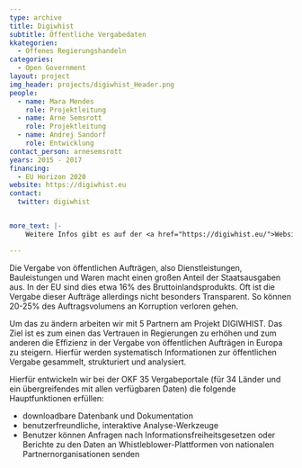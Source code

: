 ```yaml
---
type: archive
title: Digiwhist
subtitle: Öffentliche Vergabedaten
kkategorien:
  - Offenes Regierungshandeln
categories:
  - Open Government
layout: project
img_header: projects/digiwhist_Header.png
people:
  - name: Mara Mendes
    role: Projektleitung
  - name: Arne Semsrott
    role: Projektleitung
  - name: ​Andrej Sandorf
    role: Entwicklung
contact_person: arnesemsrott
years: 2015 - 2017
financing:
  - EU Horizon 2020
website: https://digiwhist.eu
contact:
  twitter: digiwhist


more_text: |-
    Weitere Infos gibt es auf der <a href="https://digiwhist.eu/">Website</a> von Digiwhist.

---
```

Die Vergabe von öffentlichen Aufträgen, also Dienstleistungen, Bauleistungen und Waren macht einen großen Anteil der Staatsausgaben aus. In der EU sind dies etwa 16% des Bruttoinlandsprodukts. Oft ist die Vergabe dieser Aufträge allerdings nicht besonders Transparent. So können 20-25% des Auftragsvolumens an Korruption verloren gehen.

Um das zu ändern arbeiten wir mit 5 Partnern am Projekt DIGIWHIST.
Das Ziel ist es zum einen das Vertrauen in Regierungen zu erhöhen und zum anderen die Effizienz in der Vergabe von öffentlichen Aufträgen in Europa zu steigern. Hierfür werden systematisch Informationen zur öffentlichen Vergabe gesammelt, strukturiert und analysiert.

Hierfür entwickeln wir bei der OKF 35 Vergabeportale (für 34 Länder und ein übergreifendes mit allen verfügbaren Daten) die folgende Hauptfunktionen erfüllen:

* downloadbare Datenbank und Dokumentation
* benutzerfreundliche, interaktive Analyse-Werkzeuge
* Benutzer können Anfragen nach Informationsfreiheitsgesetzen oder Berichte zu den Daten an Whistleblower-Plattformen von nationalen Partnernorganisationen senden
